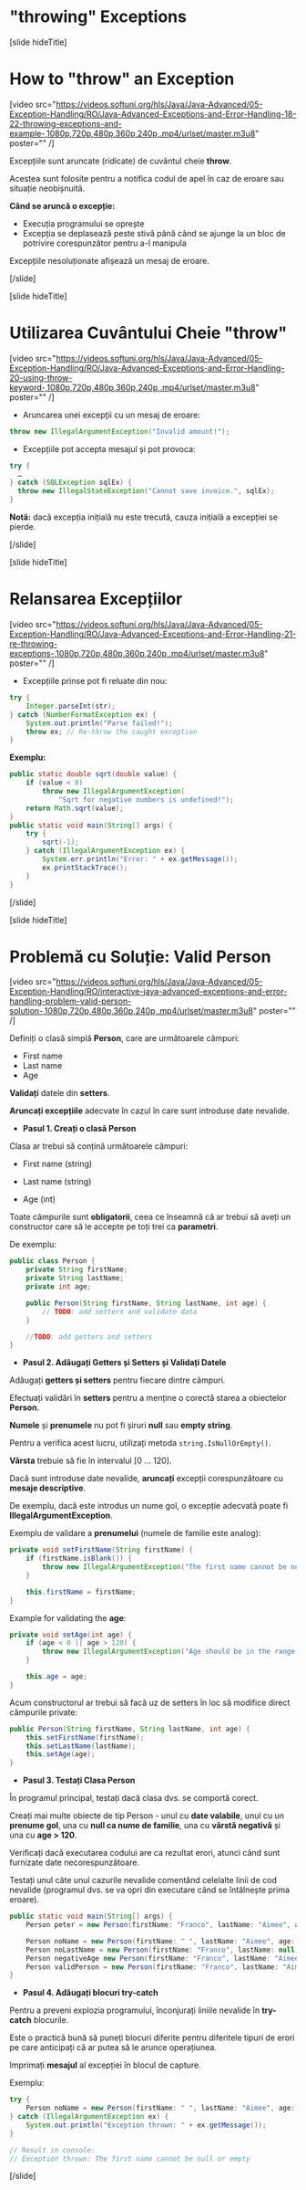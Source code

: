 # "throwing" Exceptions

[slide hideTitle]

# How to "throw" an Exception

[video src="https://videos.softuni.org/hls/Java/Java-Advanced/05-Exception-Handling/RO/Java-Advanced-Exceptions-and-Error-Handling-18-22-throwing-exceptions-and-example-,1080p,720p,480p,360p,240p,.mp4/urlset/master.m3u8" poster="" /]

Excepțiile sunt aruncate (ridicate) de cuvântul cheie **throw**.

Acestea sunt folosite pentru a notifica codul de apel în caz de eroare sau situație neobișnuită.

**Când se aruncă o excepție:**
- Execuția programului se oprește
- Excepția se deplasează peste stivă până când se ajunge la un bloc de potrivire corespunzător pentru a-l manipula
   
Excepțiile nesoluționate afișează un mesaj de eroare.

[/slide]

[slide hideTitle]

# Utilizarea Cuvântului Cheie "throw"

[video src="https://videos.softuni.org/hls/Java/Java-Advanced/05-Exception-Handling/RO/Java-Advanced-Exceptions-and-Error-Handling-20-using-throw-keyword-,1080p,720p,480p,360p,240p,.mp4/urlset/master.m3u8" poster="" /]

- Aruncarea unei excepții cu un mesaj de eroare:

```java
throw new IllegalArgumentException("Invalid amount!");
```
- Excepțiile pot accepta mesajul și pot provoca:

```java
try {
  …
} catch (SQLException sqlEx) {
  throw new IllegalStateException("Cannot save invoice.", sqlEx);
}
```

**Notă:** dacă excepția inițială nu este trecută, cauza inițială a excepției se pierde.

[/slide]

[slide hideTitle]

# Relansarea Excepțiilor

[video src="https://videos.softuni.org/hls/Java/Java-Advanced/05-Exception-Handling/RO/Java-Advanced-Exceptions-and-Error-Handling-21-re-throwing-exceptions-,1080p,720p,480p,360p,240p,.mp4/urlset/master.m3u8" poster="" /]

- Excepțiile prinse pot fi reluate din nou:

```java
try {
    Integer.parseInt(str);
} catch (NumberFormatException ex) {
    System.out.println("Parse failed!");
    throw ex; // Re-throw the caught exception
}
```

**Exemplu:**

```java
public static double sqrt(double value) {
    if (value < 0)
        throw new IllegalArgumentException(
            "Sqrt for negative numbers is undefined!");
    return Math.sqrt(value);
}
public static void main(String[] args) {
    try {
        sqrt(-1);
    } catch (IllegalArgumentException ex) {
        System.err.println("Error: " + ex.getMessage());
        ex.printStackTrace();
    }
}
```
[/slide]


[slide hideTitle]

# Problemă cu Soluție: Valid Person

[video src="https://videos.softuni.org/hls/Java/Java-Advanced/05-Exception-Handling/RO/interactive-java-advanced-exceptions-and-error-handling-problem-valid-person-solution-,1080p,720p,480p,360p,240p,.mp4/urlset/master.m3u8" poster="" /]

Definiți o clasă simplă **Person**, care are următoarele câmpuri:

  - First name
  - Last name
  - Age

**Validați** datele din **setters**. 

**Aruncați excepțiile** adecvate în cazul în care sunt introduse date nevalide.

- **Pasul 1. Creați o clasă Person**

Clasa ar trebui să conțină următoarele câmpuri:

- First name (string) 

- Last name (string) 

- Age (int)

Toate câmpurile sunt **obligatorii**, ceea ce înseamnă că ar trebui să aveți un constructor care să le accepte pe toți trei ca **parametri**. 

De exemplu:

```java
public class Person {
    private String firstName;
    private String lastName;
    private int age;

    public Person(String firstName, String lastName, int age) {
        // TODO: add setters and validate data
    }

    //TODO: add getters and setters
}
```

- **Pasul 2. Adăugați Getters și Setters și Validați Datele**

Adăugați **getters și setters** pentru fiecare dintre câmpuri.

Efectuați validări în **setters** pentru a menține o corectă starea a obiectelor **Person**.

**Numele** și **prenumele** nu pot fi șiruri **null** sau **empty string**.

Pentru a verifica acest lucru, utilizați metoda `string.IsNullOrEmpty()`.

**Vârsta** trebuie să fie în intervalul [0 … 120].

Dacă sunt introduse date nevalide, **aruncați** excepții corespunzătoare cu **mesaje descriptive**.

De exemplu, dacă este introdus un nume gol, o excepție adecvată poate fi **IllegalArgumentException**.

Exemplu de validare a **prenumelui** (numele de familie este analog):

```java
private void setFirstName(String firstName) {
    if (firstName.isBlank()) {
        throw new IllegalArgumentException("The first name cannot be null or empty");
    }

    this.firstName = firstName;
}
```
Example for validating the **age**:

```java
private void setAge(int age) {
    if (age < 0 || age > 120) {
        throw new IllegalArgumentException("Age should be in the range [O...120]");
    }

    this.age = age;
}
```

Acum constructorul ar trebui să facă uz de setters în loc să modifice direct câmpurile private:

```java
public Person(String firstName, String lastName, int age) {
    this.setFirstName(firstName);
    this.setLastName(lastName);
    this.setAge(age);
}
```

- **Pasul 3. Testați Clasa Person**

În programul principal, testați dacă clasa dvs. se comportă corect.

Creați mai multe obiecte de tip Person - unul cu **date valabile**, unul cu un **prenume gol**, una cu **null ca nume de familie**, una cu **vârstă negativă** și una cu **age > 120**.

Verificați dacă executarea codului are ca rezultat erori, atunci când sunt furnizate date necorespunzătoare.

Testați unul câte unul cazurile nevalide comentând celelalte linii de cod nevalide (programul dvs. se va opri din executare când se întâlnește prima eroare).

```java
public static void main(String[] args) {
    Person peter = new Person(firstName: "Franco", lastName: "Aimee", age: 19);

    Person noName = new Person(firstName: " ", lastName: "Aimee", age: 19);
    Person noLastName = new Person(firstName: "Franco", lastName: null, age: 19);
    Person negativeAge new Person(firstName: "Franco", lastName: "Aimee", age: -1);
    Person validPerson = new Person(firstName: "Franco", lastName: "Aimee", age: 121);
}
```

- **Pasul 4. Adăugați blocuri try-catch**

Pentru a preveni explozia programului, înconjurați liniile nevalide în **try-catch** blocurile.

Este o practică bună să puneți blocuri diferite pentru diferitele tipuri de erori pe care anticipați că ar putea să le arunce operațiunea.

Imprimați **mesajul** al excepției în blocul de capture.

Exemplu:

```java
try {
    Person noName = new Person(firstName: " ", lastName: "Aimee", age: 19);
} catch (IllegalArgumentException ex) {
    System.out.println("Exception thrown: " + ex.getMessage());
}

// Result in console:
// Exception thrown: The first name cannot be null or empty
```

[/slide]
